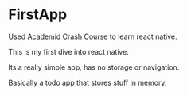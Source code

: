 # FirstApp

Used [Academid Crash Course](https://www.youtube.com/watch?v=VozPNrt-LfE) to learn react native.

This is my first dive into react native.

Its a really simple app, has no storage or navigation.

Basically a todo app that stores stuff in memory.
